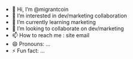 - 👋 Hi, I’m @migrantcoin
- 👀 I’m interested in dev/marketing collaboration
- 🌱 I’m currently learning marketing
- 💞️ I’m looking to collaborate on dev/marketing
- 📫 How to reach me : site email
- 😄 Pronouns: ...
- ⚡ Fun fact: ...

<!---
migrantcoin/migrantcoin is a ✨ special ✨ repository because its `README.md` (this file) appears on your GitHub profile.
You can click the Preview link to take a look at your changes.
--->
